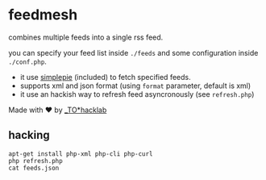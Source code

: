 # feedmesh
combines multiple feeds into a single rss feed.

you can specify your feed list inside `./feeds` and some
configuration inside `./conf.php`.


- it use [simplepie](https://simplepie.org) (included) to fetch specified
  feeds.
- supports xml and json format (using `format` parameter, default is xml)
- it use an hackish way to refresh feed asyncronously (see `refresh.php`)

Made with :heart: by [_TO*hacklab](https://autistici.org/underscore)

## hacking

    apt-get install php-xml php-cli php-curl
    php refresh.php
    cat feeds.json
